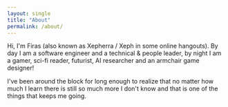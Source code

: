 ```yaml
---
layout: single
title: "About"
permalink: /about/
---
```


Hi, I'm Firas (also known as Xepherra / Xeph in some online hangouts). By day I am a software engineer and a technical & people leader, by night I am a gamer, sci-fi reader, futurist, AI researcher and an armchair game designer! 

I've been around the block for long enough to realize that no matter how much I learn there is still so much more I don't know and that is one of the things that keeps me going.

